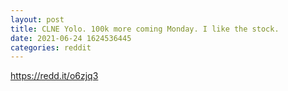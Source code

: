 ```yaml
--- 
layout: post 
title: CLNE Yolo. 100k more coming Monday. I like the stock. 
date: 2021-06-24 1624536445 
categories: reddit 
--- 
```

https://redd.it/o6zjq3